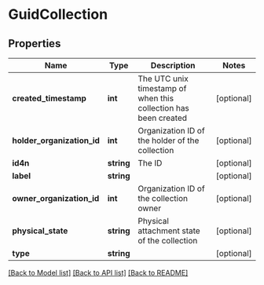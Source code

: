 # GuidCollection

## Properties
Name | Type | Description | Notes
------------ | ------------- | ------------- | -------------
**created_timestamp** | **int** | The UTC unix timestamp of when this collection has been created | [optional] 
**holder_organization_id** | **int** | Organization ID of the holder of the collection | [optional] 
**id4n** | **string** | The ID | [optional] 
**label** | **string** |  | [optional] 
**owner_organization_id** | **int** | Organization ID of the collection owner | [optional] 
**physical_state** | **string** | Physical attachment state of the collection | [optional] 
**type** | **string** |  | [optional] 

[[Back to Model list]](../README.md#documentation-for-models) [[Back to API list]](../README.md#documentation-for-api-endpoints) [[Back to README]](../README.md)


